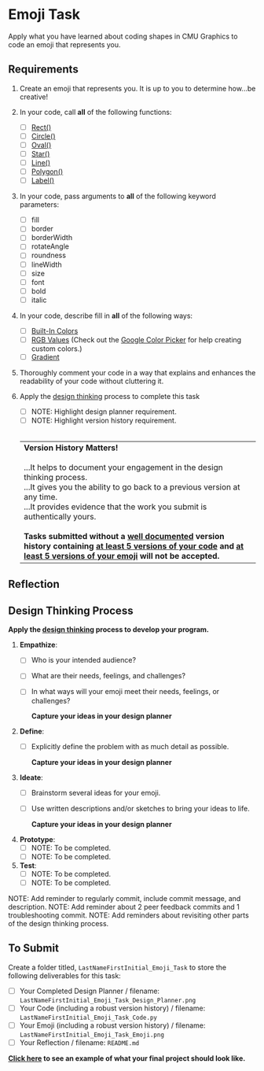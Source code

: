 # Emoji Task

Apply what you have learned about coding shapes in CMU Graphics to code an emoji that represents you.

## Requirements

1. Create an emoji that represents you.  It is up to you to determine how...be creative!

2. In your code, call **all** of the following functions:
    * [ ] [Rect()](https://academy.cs.cmu.edu/docs/rect)
    * [ ] [Circle()](https://academy.cs.cmu.edu/docs/circle)
    * [ ] [Oval()](https://academy.cs.cmu.edu/docs/oval)
    * [ ] [Star()](https://academy.cs.cmu.edu/docs/star)
    * [ ] [Line()](https://academy.cs.cmu.edu/docs/line)
    * [ ] [Polygon()](https://academy.cs.cmu.edu/docs/polygon)
    * [ ] [Label()](https://academy.cs.cmu.edu/docs/label)

3. In your code, pass arguments to **all** of the following keyword parameters:
    * [ ] fill
    * [ ] border 
    * [ ] borderWidth 
    * [ ] rotateAngle  
    * [ ] roundness 
    * [ ] lineWidth 
    * [ ] size
    * [ ] font
    * [ ] bold 
    * [ ] italic 
          
4. In your code, describe fill in **all** of the following ways:
    * [ ] [Built-In Colors](https://academy.cs.cmu.edu/docs/builtInColors)
    * [ ] [RGB Values](https://academy.cs.cmu.edu/docs/rgbValues) (Check out the [Google Color Picker](https://www.google.com/search?q=google+color+picker) for help creating custom colors.)
    * [ ] [Gradient](https://academy.cs.cmu.edu/docs/gradients)
  
5. Thoroughly comment your code in a way that explains and enhances the readability of your code without cluttering it.

6. Apply the [design thinking](https://github.com/MrJSwotinsky/AP_Computer_Science_Principles_2025_2026/blob/main/Resources/Design%20Thinking.pdf) process to complete this task
     * [ ] NOTE: Highlight design planner requirement.
     * [ ] NOTE: Highlight version history requirement.
   <br><br>
   <table>
      <tr>
         <td>
            <b>Version History Matters!</b><br><br>
            ...It helps to document your engagement in the design thinking process.<br>
            ...It gives you the ability to go back to a previous version at any time.<br>
            ...It provides evidence that the work you submit is authentically yours.<br><br>
            <b>Tasks submitted without a <ins>well documented</ins> version history containing <ins>at least 5 versions of your code</ins> and <ins>at least 5 versions of your emoji</ins> will not be accepted.</b>
         </td>
      </tr>
   </table>

## Reflection

## Design Thinking Process

**Apply the [design thinking](https://github.com/MrJSwotinsky/AP_Computer_Science_Principles_2025_2026/blob/main/Resources/Design%20Thinking.pdf) process to develop your program.**

1. **Empathize**:
    * [ ] Who is your intended audience?
    * [ ] What are their needs, feelings, and challenges?
    * [ ] In what ways will your emoji meet their needs, feelings, or challenges?

      **Capture your ideas in your design planner**
   
2. **Define**:
    * [ ] Explicitly define the problem with as much detail as possible.
  
      **Capture your ideas in your design planner**

3. **Ideate**:
    * [ ] Brainstorm several ideas for your emoji.
    * [ ] Use written descriptions and/or sketches to bring your ideas to life.
  
       **Capture your ideas in your design planner**

4. **Prototype**:
    * [ ] NOTE: To be completed.
    * [ ] NOTE: To be completed.
     
5. **Test**:
    * [ ] NOTE: To be completed.
    * [ ] NOTE: To be completed.

NOTE: Add reminder to regularly commit, include commit message, and description.
NOTE: Add reminder about 2 peer feedback commits and 1 troubleshooting commit.
NOTE: Add reminders about revisiting other parts of the design thinking process.

## To Submit

Create a folder titled, `LastNameFirstInitial_Emoji_Task` to store the following deliverables for this task:

* [ ] Your Completed Design Planner  / filename: `LastNameFirstInitial_Emoji_Task_Design_Planner.png`
* [ ] Your Code (including a robust version history) / filename: `LastNameFirstInitial_Emoji_Task_Code.py`
* [ ] Your Emoji (including a robust version history) / filename: `LastNameFirstInitial_Emoji_Task_Emoji.png`
* [ ] Your Reflection / filename: `README.md`

**[Click here](https://github.com/MrJSwotinsky/AP_Computer_Science_Principles_2025_2026/tree/main/Unit_1_Intro_to_CMU_Graphics/Tasks/Emoji_Task/Sample) to see an example of what your final project should look like.**
